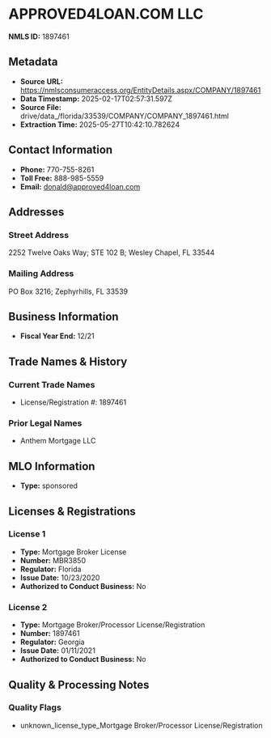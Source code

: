 # APPROVED4LOAN.COM LLC

**NMLS ID:** 1897461

## Metadata
- **Source URL:** https://nmlsconsumeraccess.org/EntityDetails.aspx/COMPANY/1897461
- **Data Timestamp:** 2025-02-17T02:57:31.597Z
- **Source File:** drive/data_/florida/33539/COMPANY/COMPANY_1897461.html
- **Extraction Time:** 2025-05-27T10:42:10.782624

## Contact Information
- **Phone:** 770-755-8261
- **Toll Free:** 888-985-5559
- **Email:** donald@approved4loan.com

## Addresses
### Street Address
2252 Twelve Oaks Way; STE 102 B; Wesley Chapel, FL 33544

### Mailing Address
PO Box 3216; Zephyrhills, FL 33539

## Business Information
- **Fiscal Year End:** 12/21

## Trade Names & History
### Current Trade Names
- License/Registration #: 1897461

### Prior Legal Names
- Anthem Mortgage LLC

## MLO Information
- **Type:** sponsored

## Licenses & Registrations

### License 1
- **Type:** Mortgage Broker License
- **Number:** MBR3850
- **Regulator:** Florida
- **Issue Date:** 10/23/2020
- **Authorized to Conduct Business:** No

### License 2
- **Type:** Mortgage Broker/Processor License/Registration
- **Number:** 1897461
- **Regulator:** Georgia
- **Issue Date:** 01/11/2021
- **Authorized to Conduct Business:** No

## Quality & Processing Notes
### Quality Flags
- unknown_license_type_Mortgage Broker/Processor License/Registration
